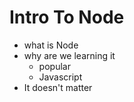 # Intro To Node

* what is Node
* why are we learning it
    * popular
    * Javascript
* It doesn't matter
